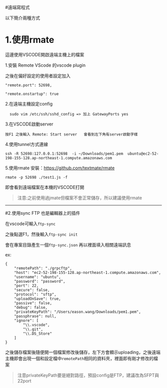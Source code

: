 #遠端寫程式

以下簡介兩種方式

# 1.使用rmate

這邊使用VSCODE開啟遠端主機上的檔案


1.安裝 Remote VScode 的vscode plugin


之後在偏好設定的使用者設定加入

```
"remote.port": 52698,

"remote.onstartup": true
```

2.在遠端主機設定config  
```
  sudo vim /etc/ssh/sshd_config => 加上 GatewayPorts yes
```
3.在VSCODE啟動server
```
按F1 之後輸入 Remote: Start server   會看到左下角有server啟動字樣
```


4.使用tunnel方式連線 

```
ssh -R 52698:127.0.0.1:52698  -i ~/Downloads/pem1.pem  ubuntu@ec2-52-198-155-128.ap-northeast-1.compute.amazonaws.com
```

5.使用rmate   安裝：https://github.com/textmate/rmate

```
rmate -p 52698 ./test1.js -f
```

即會看到遠端檔案在本機的VSCODE打開


>注意:之前使用過jmate但檔案不會正常儲存，所以建議使用rmate

----

#2.使用sync FTP
也是編輯器上的插件

在vscode可輸入`ftp-sync`

之後點選F1，然後輸入`ftp-sync init`

會在專案目錄產生一個`ftp-sync.json` 再以裡面填入相關遠端訊息

ex:

```
{
    "remotePath": "./grpcftp",
    "host": "ec2-52-198-155-128.ap-northeast-1.compute.amazonaws.com",
    "username": "ubuntu",
    "password": "password",
    "port": 22,
    "secure": false,
    "protocol": "sftp",
    "uploadOnSave": true,
    "passive": false,
    "debug": false,
    "privateKeyPath": "/Users/eason.wang/Downloads/pem1.pem",
    "passphrase": null,
    "ignore": [
        "\\.vscode",
        "\\.git",
        "\\.DS_Store"
    ]
}
```

之後儲存檔案後隨便開一個檔案修改後儲存，左下方會顯示uploading，之後遠端主機即會出現一個和設定檔中`remotePath`相同的資料夾，裡面即有剛才修改的檔案

>注意privateKeyPath要是絕對路徑，預設config是FTP，建議改為SFPT與22port